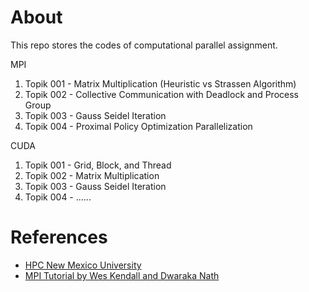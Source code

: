 # About
This repo stores the codes of computational parallel assignment.

MPI
1. Topik 001 - Matrix Multiplication (Heuristic vs Strassen Algorithm)
2. Topik 002 - Collective Communication with Deadlock and Process Group
3. Topik 003 - Gauss Seidel Iteration
4. Topik 004 - Proximal Policy Optimization Parallelization

CUDA
1. Topik 001 - Grid, Block, and Thread
2. Topik 002 - Matrix Multiplication
3. Topik 003 - Gauss Seidel Iteration
4. Topik 004 - ......


# References
* [HPC New Mexico University](https://hpc.nmsu.edu/discovery/mpi/programming-with-mpi/)
* [MPI Tutorial by Wes Kendall and Dwaraka Nath](https://mpitutorial.com/tutorials/)